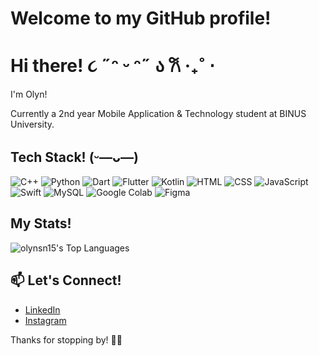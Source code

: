 # Welcome to my GitHub profile!
# Hi there! ૮ ˶ᵔ ᵕ ᵔ˶ ა 𐙚 ‧₊˚ ⋅
I'm Olyn!

Currently a 2nd year Mobile Application & Technology student at BINUS University. 

## Tech Stack! (ᵕ—ᴗ—)
![C++](https://img.shields.io/badge/C++-%2300599C.svg?logo=c%2B%2B&logoColor=white)
![Python](https://img.shields.io/badge/Python-3776AB?logo=python&logoColor=fff)
![Dart](https://img.shields.io/badge/Dart-%230175C2.svg?logo=dart&logoColor=white)
![Flutter](https://img.shields.io/badge/Flutter-02569B?logo=flutter&logoColor=fff)
![Kotlin](https://img.shields.io/badge/Kotlin-%237F52FF.svg?logo=kotlin&logoColor=white)
![HTML](https://img.shields.io/badge/HTML-%23E34F26.svg?logo=html5&logoColor=white)
![CSS](https://img.shields.io/badge/CSS-1572B6?logo=css3&logoColor=fff)
![JavaScript](https://img.shields.io/badge/JavaScript-F7DF1E?logo=javascript&logoColor=000)
![Swift](https://img.shields.io/badge/Swift-F54A2A?logo=swift&logoColor=white)
![MySQL](https://img.shields.io/badge/MySQL-4479A1?logo=mysql&logoColor=fff)
![Google Colab](https://img.shields.io/badge/Google%20Colab-F9AB00?logo=googlecolab&logoColor=fff)
![Figma](https://img.shields.io/badge/Figma-F24E1E?logo=figma&logoColor=white)

## My Stats!
![olynsn15's Top Languages](https://github-readme-stats.vercel.app/api/top-langs/?username=olynsn15&theme=shades-of-purple&show_icons=true&hide_border=true&layout=compact)

## 📫 Let's Connect!
- [LinkedIn](https://www.linkedin.com/in/carolyn-santana15/)  
- [Instagram](https://instagram.com/olyn.sna)  

Thanks for stopping by! 🚀✨
